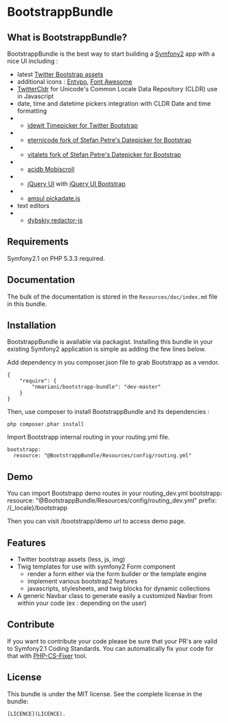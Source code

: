 BootstrappBundle
================

What is BootstrappBundle?
-------------------------

BootstrappBundle is the best way to start building a [Symfony2](http://www.symfony.com) app with a nice UI including :

* latest [Twitter Bootstrap assets](http://twitter.github.com/bootstrap/)
* additional icons : [Entypo](http://github.com/danielbruce/entypo), [Font Awesome](http://github.com/FortAwesome/Font-Awesome)
* [TwitterCldr](http://github.com/twitter/twitter-cldr-js) for Unicode's Common Locale Data Repository (CLDR) use in Javascript
* date, time and datetime pickers integration with CLDR Date and time formatting
* * [jdewit Timepicker for Twitter Bootstrap](http://github.com/jdewit/bootstrap-timepicker)
* * [eternicode fork of Stefan Petre's Datepicker for Bootstrap](http://github.com/eternicode/bootstrap-datepicker)
* * [vitalets fork of Stefan Petre's Datepicker for Bootstrap](http://github.com/vitalets/bootstrap-datepicker)
* * [acidb Mobiscroll](http://github.com/acidb/mobiscroll)
* * [jQuery UI](http://github.com/jquery/jquery-ui) with [jQuery UI Bootstrap](http://github.com/addyosmani/jquery-ui-bootstrap)
* * [amsul pickadate.js ](http://github.com/amsul/pickadate.js)
* text editors
* * [dybskiy redactor-js ](http://github.com/dybskiy/redactor-js)

Requirements
------------

Symfony2.1 on PHP 5.3.3 required.

Documentation
-------------

The bulk of the documentation is stored in the `Resources/doc/index.md` file in this bundle.

Installation
------------

BootstrappBundle is available via packagist.
Installing this bundle in your existing Symfony2 application is simple as adding the few lines below.

Add dependency in you composer.json file to grab Bootstrapp as a vendor.

    {
        "require": {
            "nmariani/bootstrapp-bundle": "dev-master"
        }
    }

Then, use composer to install BootstrappBundle and its dependencies :

    php composer.phar install

Import Bootstrapp internal routing in your routing.yml file.

    bootstrapp:
      resource: "@BootstrappBundle/Resources/config/routing.yml"

Demo
----

You can import Bootstrapp demo routes in your routing_dev.yml
    bootstrapp:
      resource: "@BootstrappBundle/Resources/config/routing_dev.yml"
      prefix:   /{_locale}/bootstrapp

Then you can visit /bootstrapp/demo url to access demo page.

Features
-----------------

* Twitter bootstrap assets (less, js, img)
* Twig templates for use with symfony2 Form component
  * render a form either via the form builder or the template engine
  * implement various bootstrap2 features
  * javascripts, stylesheets, and twig blocks for dynamic collections
* A generic Navbar class to generate easily a customized Navbar from within your code (ex : depending on the user)

Contribute
----------
If you want to contribute your code please be sure that your PR's are valid to Symfony2.1 Coding Standards.
You can automatically fix your code for that
with [PHP-CS-Fixer](http://cs.sensiolabs.org) tool.

License
-------

This bundle is under the MIT license. See the complete license in the bundle:

    [LICENCE](LICENCE).
